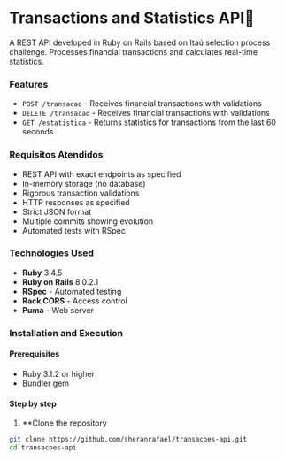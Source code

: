 # Transactions and Statistics API🤙

A REST API developed in Ruby on Rails based on Itaú selection process challenge. Processes financial transactions and calculates real-time statistics.

### Features

- `POST /transacao` - Receives financial transactions with validations
- `DELETE /transacao` - Receives financial transactions with validations
- `GET /estatistica` - Returns statistics for transactions from the last 60 seconds

### Requisitos Atendidos

-  REST API with exact endpoints as specified
-  In-memory storage (no database)
-  Rigorous transaction validations
-  HTTP responses as specified
-  Strict JSON format
-  Multiple commits showing evolution
-  Automated tests with RSpec

### Technologies Used

- **Ruby** 3.4.5
- **Ruby on Rails** 8.0.2.1
- **RSpec** - Automated testing
- **Rack CORS** - Access control
- **Puma** - Web server

### Installation and Execution

#### Prerequisites
- Ruby 3.1.2 or higher
- Bundler gem

#### Step by step

1. **Clone the repository
```bash
git clone https://github.com/sheranrafael/transacoes-api.git
cd transacoes-api
```
